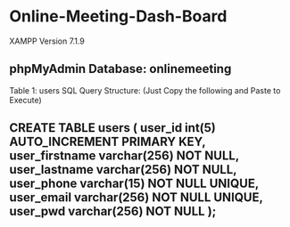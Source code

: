 # Online-Meeting-Dash-Board

XAMPP Version 7.1.9

phpMyAdmin Database: onlinemeeting
--------------------------------------------------------------------------

Table 1: users
SQL Query Structure: (Just Copy the following and Paste to Execute)

CREATE TABLE users
(
    user_id int(5) AUTO_INCREMENT PRIMARY KEY,
    user_firstname varchar(256) NOT NULL,
    user_lastname varchar(256) NOT NULL,
    user_phone varchar(15) NOT NULL UNIQUE,
    user_email varchar(256) NOT NULL UNIQUE,
    user_pwd varchar(256) NOT NULL
);
--------------------------------------------------------------------------
